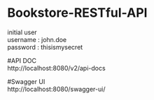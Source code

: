 # Bookstore-RESTful-API

initial user<br />
username : john.doe <br />
password : thisismysecret

#API DOC<br />
http://localhost:8080/v2/api-docs

#Swagger UI<br />
http://localhost:8080/swagger-ui/
